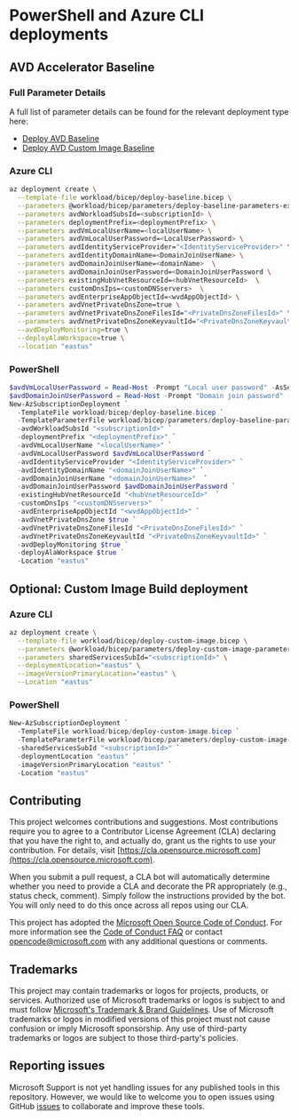 # PowerShell and Azure CLI deployments

## AVD Accelerator Baseline

### Full Parameter Details

A full list of parameter details can be found for the relevant deployment type here:
- [Deploy AVD Baseline](../docs/autoGenerated/deploy-baseline.bicep.md)
- [Deploy AVD Custom Image Baseline](../docs/autoGenerated/deploy-custom-image.bicep.md)

### Azure CLI

```bash
az deployment create \
  --template-file workload/bicep/deploy-baseline.bicep \
  --parameters @workload/bicep/parameters/deploy-baseline-parameters-example.json \
  --parameters avdWorkloadSubsId=<subscriptionId> \
  --parameters deploymentPrefix=<deploymentPrefix> \
  --parameters avdVmLocalUserName=<localUserName> \
  --parameters avdVmLocalUserPassword=<LocalUserPassword> \
  --parameters avdIdentityServiceProvider="<IdentityServiceProvider>" \
  --parameters avdIdentityDomainName=<DomainJoinUserName> \
  --parameters avdDomainJoinUserName=<domainName>  \
  --parameters avdDomainJoinUserPassword=<DomainJoinUserPassword \
  --parameters existingHubVnetResourceId=<hubVnetResourceId>  \
  --parameters customDnsIps=<customDNSservers>  \
  --parameters avdEnterpriseAppObjectId=<wvdAppObjectId> \
  --parameters avdVnetPrivateDnsZone=true \
  --parameters avdVnetPrivateDnsZoneFilesId="<PrivateDnsZoneFilesId>" \
  --parameters avdVnetPrivateDnsZoneKeyvaultId="<PrivateDnsZoneKeyvaultId>" \
  --avdDeployMonitoring=true \
  --deployAlaWorkspace=true \
  --location "eastus"
```

### PowerShell

```powershell
$avdVmLocalUserPassword = Read-Host -Prompt "Local user password" -AsSecureString
$avdDomainJoinUserPassword = Read-Host -Prompt "Domain join password" -AsSecureString
New-AzSubscriptionDeployment `
  -TemplateFile workload/bicep/deploy-baseline.bicep `
  -TemplateParameterFile workload/bicep/parameters/deploy-baseline-parameters-example.json `
  -avdWorkloadSubsId "<subscriptionId>" `
  -deploymentPrefix "<deploymentPrefix>" `
  -avdVmLocalUserName "<localUserName>" `
  -avdVmLocalUserPassword $avdVmLocalUserPassword `
  -avdIdentityServiceProvider "<IdentityServiceProvider>" `
  -avdIdentityDomainName "<domainJoinUserName>" `
  -avdDomainJoinUserName "<domainJoinUserName>"  `
  -avdDomainJoinUserPassword $avdDomainJoinUserPassword `
  -existingHubVnetResourceId "<hubVnetResourceId>"  `
  -customDnsIps "<customDNSservers>"  `
  -avdEnterpriseAppObjectId "<wvdAppObjectId>" `
  -avdVnetPrivateDnsZone $true `
  -avdVnetPrivateDnsZoneFilesId "<PrivateDnsZoneFilesId>" `
  -avdVnetPrivateDnsZoneKeyvaultId "<PrivateDnsZoneKeyvaultId>" `
  -avdDeployMonitoring $true `
  -deployAlaWorkspace $true `
  -Location "eastus"
```

## Optional: Custom Image Build deployment

### Azure CLI

```bash
az deployment create \
  --template-file workload/bicep/deploy-custom-image.bicep \
  --parameters @workload/bicep/parameters/deploy-custom-image-parameters-example.json \
  --parameters sharedServicesSubId="<subscriptionId>" \
  --deploymentLocation="eastus" \
  --imageVersionPrimaryLocation="eastus" \
  --Location "eastus"
```

### PowerShell

```powershell
New-AzSubscriptionDeployment `
  -TemplateFile workload/bicep/deploy-custom-image.bicep `
  -TemplateParameterFile workload/bicep/parameters/deploy-custom-image-parameters-example.json `
  -sharedServicesSubId "<subscriptionId>" `
  -deploymentLocation "eastus" `
  -imageVersionPrimaryLocation "eastus" `
  -Location "eastus"
```

## Contributing

This project welcomes contributions and suggestions.  Most contributions require you to agree to a
Contributor License Agreement (CLA) declaring that you have the right to, and actually do, grant us
the rights to use your contribution. For details, visit [https://cla.opensource.microsoft.com](https://cla.opensource.microsoft.com).

When you submit a pull request, a CLA bot will automatically determine whether you need to provide
a CLA and decorate the PR appropriately (e.g., status check, comment). Simply follow the instructions
provided by the bot. You will only need to do this once across all repos using our CLA.

This project has adopted the [Microsoft Open Source Code of Conduct](https://opensource.microsoft.com/codeofconduct/).
For more information see the [Code of Conduct FAQ](https://opensource.microsoft.com/codeofconduct/faq/) or
contact [opencode@microsoft.com](mailto:opencode@microsoft.com) with any additional questions or comments.

## Trademarks

This project may contain trademarks or logos for projects, products, or services. Authorized use of Microsoft
trademarks or logos is subject to and must follow
[Microsoft's Trademark & Brand Guidelines](https://www.microsoft.com/legal/intellectualproperty/trademarks).
Use of Microsoft trademarks or logos in modified versions of this project must not cause confusion or imply Microsoft sponsorship.
Any use of third-party trademarks or logos are subject to those third-party's policies.

## Reporting issues

Microsoft Support is not yet handling issues for any published tools in this repository. However, we would like to welcome you to open issues using GitHub [issues](https://github.com/Azure/avdaccelerator/issues) to collaborate and improve these tools.
